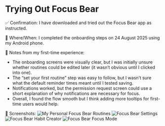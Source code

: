 # Trying Out Focus Bear

✅ Confirmation: I have downloaded and tried out the Focus Bear app as instructed.

📍 Where/When: I completed the onboarding steps on 24 August 2025 using my Android phone.

📝 Notes from my first-time experience:

- The onboarding screens were visually clear, but I was initially unsure whether routines could be edited later (it wasn’t obvious until I clicked into one).
- The “set your first routine” step was easy to follow, but I wasn’t sure what the default reminder times meant until I tested saving.
- Notifications worked, but the permission request screen could use a short explanation of why notifications are necessary for focus.
- Overall, I found the flow smooth but I think adding more tooltips for first-time users would help.

📸 Screenshots:
![My Personal Focus Bear Routines](image5.jpg)
![Focus Bear Settings](image19.png)
![Focus Bear Habit Creator](image20.png)
![Focus Bear Focus Mode](image21.png)
